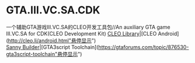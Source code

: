 # GTA.III.VC.SA.CDK
一个辅助GTA游戏III.VC.SA的CLEO开发工具包//An auxiliary GTA game III.VC.SA for CDK(CLEO Development Kit)
[CLEO Library](http://cleo.li"悬停显示")|[CLEO Android](http://cleo.li/android.html"悬停显示")  
[Sanny Builder](https://sannybuilder.com/index.html"悬停显示")|[GTA3script Toolchain](https://gtaforums.com/topic/876530-gta3script-toolchain"悬停显示")
